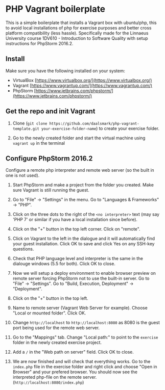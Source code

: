 # PHP Vagrant boilerplate

This is a simple boilerplate that installs a Vagrant box with ubuntu/php, this to avoid local installations of php for exercise purposes and better cross platform compatibility (less hassle). Specifically made for the Linnaeus University course 1DV610 - Introduction to Software Quality with setup instructions for PhpStorm 2016.2.

## Install
Make sure you have the following installed on your system:
* VirtualBox [https://www.virtualbox.org/](https://www.virtualbox.org/)
* Vagrant [https://www.vagrantup.com/](https://www.vagrantup.com/)
* PhpStorm [https://www.jetbrains.com/phpstorm/](https://www.jetbrains.com/phpstorm/)

## Get the repo and init Vagrant

1. Clone (`git clone https://github.com/daalsmark/php-vagrant-template.git your-exercise-folder-name`) to create your exercise folder. 

2. Go to the newly created folder and start the virtual machine using `vagrant up` in the terminal

## Configure PhpStorm 2016.2 

Configure a remote php interpreter and remote web server (so the built in one is not used). 

1. Start PhpStorm and make a project from the folder you created. Make sure Vagrant is still running the guest.

2. Go to "File" -> "Settings" in the menu. Go to "Languages & Frameworks" -> "PHP".

3. Click on the three dots to the right of the `<no interpreter>` text (may say 'PHP 7' or similar if you have a local installation since before).

4. Click on the "+" button in the top left corner. Click on "remote".

5. Click on Vagrant to the left in the dialogue and it will automatically find your guest installation. Click OK to save and click Yes on any SSH-key questions.

6. Check that PHP language level and interpreter is the same in the dialouge windows (5.5 for both). Click OK to close.

7. Now we will setup a deploy environment to enable browser preview on remote server forcing PhpStorm not to use the built-in server. Go to "File" -> "Settings". Go to "Build, Execution, Deployment" -> "Deployment".

8. Click on the "+" button in the top left.

9. Name to remote server (Vagrant Web Server for example). Choose "Local or mounted folder". Click OK.

10. Change `http://localhost` to `http://localhost:8080` as 8080 is the guest port being used for the remote web server.

11. Go to the "Mappings" tab. Change "Local path:" to point to the `exercise` folder in the newly created exercise project.

12. Add a `/` in the "Web path on server" field. Click OK to close.

12. We are now finished and will check that everything works. Go to the `index.php` file in the exercise folder and right click and choose "Open in Browser" and your prefered browser. You should now see the interpreted php-file on the remote server. (`http://localhost:8080/index.php`)
